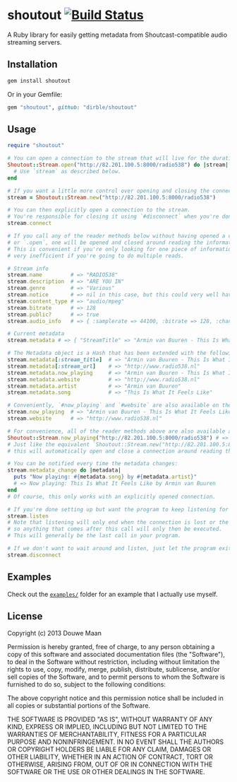 # shoutout [![Build Status](https://travis-ci.org/DouweM/shoutout.png?branch=master)](https://travis-ci.org/DouweM/shoutout)

A Ruby library for easily getting metadata from Shoutcast-compatible audio streaming servers.

## Installation

```sh
gem install shoutout
```

Or in your Gemfile:

```ruby
gem "shoutout", github: "dirble/shoutout"
```

## Usage

```ruby
require "shoutout"

# You can open a connection to the stream that will live for the duration of the block using `.open`:
Shoutout::Stream.open("http://82.201.100.5:8000/radio538") do |stream|
  # Use `stream` as described below.
end

# If you want a little more control over opening and closing the connection, just use `.new`: 
stream = Shoutout::Stream.new("http://82.201.100.5:8000/radio538")

# You can then explicitly open a connection to the stream. 
# You're responsible for closing it using `#disconnect` when you're done.
stream.connect

# If you call any of the reader methods below without having opened a connection using `#connect` 
# or `.open`, one will be opened and closed around reading the information implicitly.
# This is convenient if you're only looking for one piece of information, but it is of course 
# very inefficient if you're going to do multiple reads.

# Stream info
stream.name         # => "RADIO538" 
stream.description  # => "ARE YOU IN"
stream.genre        # => "Various"
stream.notice       # => nil in this case, but this could very well have a value for your stream
stream.content_type # => "audio/mpeg"
stream.bitrate      # => 128
stream.public?      # => true
stream.audio_info   # => { :samplerate => 44100, :bitrate => 128, :channels => 2 }

# Current metadata
stream.metadata # => { "StreamTitle" => "Armin van Buuren - This Is What It Feels Like", "StreamUrl" => "http://www.radio538.nl" }

# The Metadata object is a Hash that has been extended with the following features:
stream.metadata[:stream_title]  # => "Armin van Buuren - This Is What It Feels Like"
stream.metadata[:stream_url]    # => "http://www.radio538.nl"
stream.metadata.now_playing     # => "Armin van Buuren - This Is What It Feels Like"
stream.metadata.website         # => "http://www.radio538.nl"
stream.metadata.artist          # => "Armin van Buuren"
stream.metadata.song            # => "This Is What It Feels Like"

# Conveniently, `#now_playing` and `#website` are also available on the stream object:
stream.now_playing  # => "Armin van Buuren - This Is What It Feels Like"
stream.website      # => "http://www.radio538.nl"

# For convenience, all of the reader methods above are also available as class methods:
Shoutout::Stream.now_playing("http://82.201.100.5:8000/radio538") # => "Armin van Buuren - This Is What It Feels Like"
# Just like the equivalent `Shoutout::Stream.new("http://82.201.100.5:8000/radio538").now_playing`,
# this will automatically open and close a connection around reading the information.

# You can be notified every time the metadata changes:
stream.metadata_change do |metadata|
  puts "Now playing: #{metadata.song} by #{metadata.artist}"
  # => Now playing: This Is What It Feels Like by Armin van Buuren
end
# Of course, this only works with an explicitly opened connection.

# If you're done setting up but want the program to keep listening for metadata, say so:
stream.listen
# Note that listening will only end when the connection is lost or the end of file is reached, 
# so anything that comes after this call will only then be executed. 
# This will generally be the last call in your program.

# If we don't want to wait around and listen, just let the program exit or disconnect explicitly:
stream.disconnect
```

## Examples
Check out the [`examples/`](examples) folder for an example that I actually use myself.

## License
Copyright (c) 2013 Douwe Maan

Permission is hereby granted, free of charge, to any person obtaining
a copy of this software and associated documentation files (the
"Software"), to deal in the Software without restriction, including
without limitation the rights to use, copy, modify, merge, publish,
distribute, sublicense, and/or sell copies of the Software, and to
permit persons to whom the Software is furnished to do so, subject to
the following conditions:

The above copyright notice and this permission notice shall be
included in all copies or substantial portions of the Software.

THE SOFTWARE IS PROVIDED "AS IS", WITHOUT WARRANTY OF ANY KIND,
EXPRESS OR IMPLIED, INCLUDING BUT NOT LIMITED TO THE WARRANTIES OF
MERCHANTABILITY, FITNESS FOR A PARTICULAR PURPOSE AND
NONINFRINGEMENT. IN NO EVENT SHALL THE AUTHORS OR COPYRIGHT HOLDERS BE
LIABLE FOR ANY CLAIM, DAMAGES OR OTHER LIABILITY, WHETHER IN AN ACTION
OF CONTRACT, TORT OR OTHERWISE, ARISING FROM, OUT OF OR IN CONNECTION
WITH THE SOFTWARE OR THE USE OR OTHER DEALINGS IN THE SOFTWARE.
